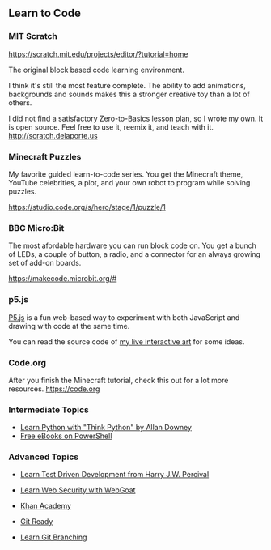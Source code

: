 ## Learn to Code

### MIT Scratch

https://scratch.mit.edu/projects/editor/?tutorial=home

The original block based code learning environment.

I think it's still the most feature complete. The ability to add animations, backgrounds and sounds makes this a stronger creative toy than a lot of others.

I did not find a satisfactory Zero-to-Basics lesson plan, so I wrote my own.
It is open source. Feel free to use it, reemix it, and teach with it.
http://scratch.delaporte.us

### Minecraft Puzzles

My favorite guided learn-to-code series.
You get the Minecraft theme, YouTube celebrities, a plot, and your own robot to program while solving puzzles.

https://studio.code.org/s/hero/stage/1/puzzle/1

### BBC Micro:Bit

The most afordable hardware you can run block code on. 
You get a bunch of LEDs, a couple of button, a radio, and a connector for an always growing set of add-on boards.

https://makecode.microbit.org/#

### p5.js

[P5.js](https://p5js.org/learn/) is a fun web-based way to experiment with both JavaScript and drawing with code at the same time.

You can read the source code of [my live interactive art](/art/live) for some ideas.

### Code.org

After you finish the Minecraft tutorial, check this out for a lot more resources.
https://code.org

### Intermediate Topics

- [Learn Python with "Think Python" by Allan Downey](http://greenteapress.com/wp/think-python-2e/)
- [Free eBooks on PowerShell](https://leanpub.com/u/devopscollective)

### Advanced Topics

- [Learn Test Driven Development from Harry J.W. Percival](https://www.obeythetestinggoat.com/pages/book.html)
- [Learn Web Security with WebGoat](https://www.owasp.org/index.php/Category:OWASP_WebGoat_Project)

- [Khan Academy](https://www.khanacademy.org/computing)
- [Git Ready](http://gitready.com/beginner/2009/03/13/smartly-save-stashes.html)
- [Learn Git Branching](https://learngitbranching.js.org/)